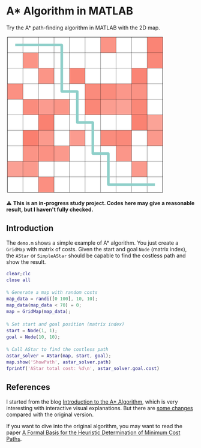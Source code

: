 # A* Algorithm in MATLAB

Try the A* path-finding algorithm in MATLAB with the 2D map.

![](demo.png)

:warning: **This is an in-progress study project. Codes here may give a reasonable result, but I haven't fully checked.**

## Introduction

The `demo.m` shows a simple example of A* algorithm. You just create a `GridMap` with matrix of costs. Given the start and goal `Node` (matrix index), the `AStar` or `SimpleAStar` should be capable to find the costless path and show the result.

```MATLAB
clear;clc
close all

% Generate a map with random costs
map_data = randi([0 100], 10, 10);
map_data(map_data < 70) = 0;
map = GridMap(map_data);

% Set start and goal position (matrix index)
start = Node(1, 1);
goal = Node(10, 10);

% Call AStar to find the costless path
astar_solver = AStar(map, start, goal);
map.show('ShowPath', astar_solver.path)
fprintf('AStar total cost: %d\n', astar_solver.goal.cost)
```


## References

I started from the blog [Introduction to the A* Algorithm](https://www.redblobgames.com/pathfinding/a-star/introduction.html), which is very interesting with interactive visual explanations. But there are [some changes](https://www.redblobgames.com/pathfinding/a-star/implementation.html#algorithm) compared with the original version.

If you want to dive into the original algorithm, you may want to read the paper [A Formal Basis for the Heuristic Determination of Minimum Cost Paths](https://ieeexplore.ieee.org/abstract/document/4082128).
